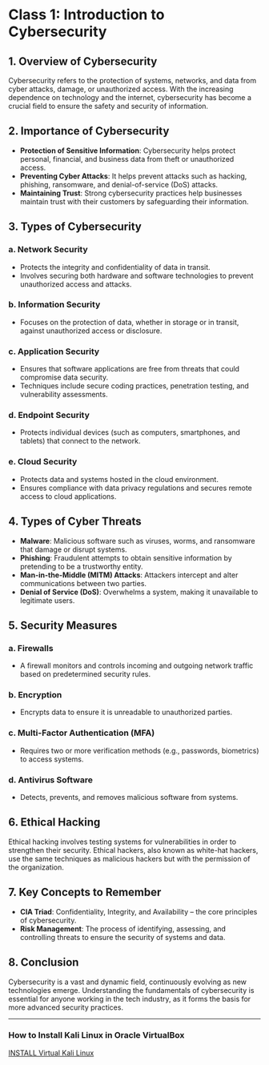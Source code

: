 # Class 1: Introduction to Cybersecurity

## 1. Overview of Cybersecurity
Cybersecurity refers to the protection of systems, networks, and data from cyber attacks, damage, or unauthorized access. With the increasing dependence on technology and the internet, cybersecurity has become a crucial field to ensure the safety and security of information.

## 2. Importance of Cybersecurity
- **Protection of Sensitive Information**: Cybersecurity helps protect personal, financial, and business data from theft or unauthorized access.
- **Preventing Cyber Attacks**: It helps prevent attacks such as hacking, phishing, ransomware, and denial-of-service (DoS) attacks.
- **Maintaining Trust**: Strong cybersecurity practices help businesses maintain trust with their customers by safeguarding their information.

## 3. Types of Cybersecurity
### a. **Network Security**
- Protects the integrity and confidentiality of data in transit.
- Involves securing both hardware and software technologies to prevent unauthorized access and attacks.
  
### b. **Information Security**
- Focuses on the protection of data, whether in storage or in transit, against unauthorized access or disclosure.
  
### c. **Application Security**
- Ensures that software applications are free from threats that could compromise data security.
- Techniques include secure coding practices, penetration testing, and vulnerability assessments.
  
### d. **Endpoint Security**
- Protects individual devices (such as computers, smartphones, and tablets) that connect to the network.

### e. **Cloud Security**
- Protects data and systems hosted in the cloud environment.
- Ensures compliance with data privacy regulations and secures remote access to cloud applications.

## 4. Types of Cyber Threats
- **Malware**: Malicious software such as viruses, worms, and ransomware that damage or disrupt systems.
- **Phishing**: Fraudulent attempts to obtain sensitive information by pretending to be a trustworthy entity.
- **Man-in-the-Middle (MITM) Attacks**: Attackers intercept and alter communications between two parties.
- **Denial of Service (DoS)**: Overwhelms a system, making it unavailable to legitimate users.

## 5. Security Measures
### a. **Firewalls**
- A firewall monitors and controls incoming and outgoing network traffic based on predetermined security rules.
  
### b. **Encryption**
- Encrypts data to ensure it is unreadable to unauthorized parties.
  
### c. **Multi-Factor Authentication (MFA)**
- Requires two or more verification methods (e.g., passwords, biometrics) to access systems.

### d. **Antivirus Software**
- Detects, prevents, and removes malicious software from systems.

## 6. Ethical Hacking
Ethical hacking involves testing systems for vulnerabilities in order to strengthen their security. Ethical hackers, also known as white-hat hackers, use the same techniques as malicious hackers but with the permission of the organization.

## 7. Key Concepts to Remember
- **CIA Triad**: Confidentiality, Integrity, and Availability – the core principles of cybersecurity.
- **Risk Management**: The process of identifying, assessing, and controlling threats to ensure the security of systems and data.

## 8. Conclusion
Cybersecurity is a vast and dynamic field, continuously evolving as new technologies emerge. Understanding the fundamentals of cybersecurity is essential for anyone working in the tech industry, as it forms the basis for more advanced security practices.

---

### How to Install Kali Linux in Oracle VirtualBox

[INSTALL Virtual Kali Linux](InstallKali.md)
